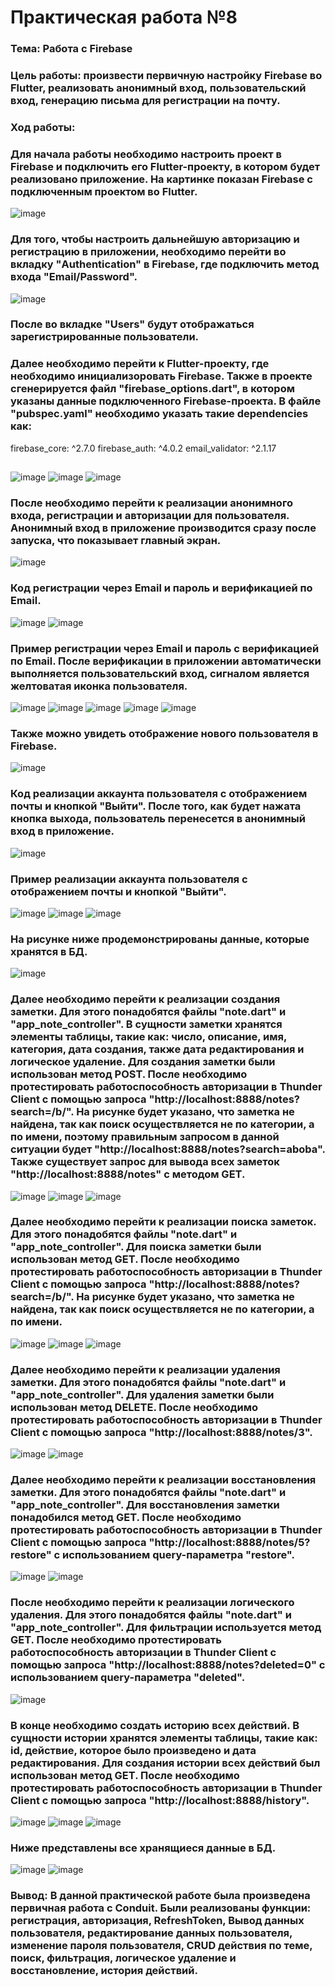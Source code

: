 # Практическая работа №8

### Тема: Работа с Firebase
### Цель работы: произвести первичную настройку Firebase во Flutter, реализовать анонимный вход, пользовательский вход, генерацию письма для регистрации на почту.

###
### Ход работы:
### Для начала работы необходимо настроить проект в Firebase и подключить его Flutter-проекту, в котором будет реализовано приложение. На картинке показан Firebase с подключенным проектом во Flutter.
![image](https://user-images.githubusercontent.com/99389490/221417356-c64b5e2a-b660-4dd1-9f1f-94dee5cd04a9.png)
###
### Для того, чтобы настроить дальнейшую авторизацию и регистрацию в приложении, необходимо перейти во вкладку "Authentication" в Firebase, где подключить метод входа "Email/Password".
![image](https://user-images.githubusercontent.com/99389490/221419840-46aeec7c-7456-4717-8d5c-2955a2f64206.png)
### 
### После во вкладке "Users" будут отображаться зарегистрированные пользователи.
### 
### Далее необходимо перейти к Flutter-проекту, где необходимо инициализоровать Firebase. Также в проекте сгенерируется файл "firebase_options.dart", в котором указаны данные подключенного Firebase-проекта. В файле "pubspec.yaml" необходимо указать такие dependencies как: 
  firebase_core: ^2.7.0
  firebase_auth: ^4.0.2
  email_validator: ^2.1.17
##
![image](https://user-images.githubusercontent.com/99389490/221417858-721a80fd-1ef6-416c-bd9f-a289dd6a341c.png)
![image](https://user-images.githubusercontent.com/99389490/221417944-4662cf3d-990f-45d1-89d2-5c840d621b71.png)
![image](https://user-images.githubusercontent.com/99389490/221418420-31321d4c-f48e-4859-b728-92b5acd4db9c.png)
###
### После необходимо перейти к реализации анонимного входа, регистрации и авторизации для пользователя. Анонимный вход в приложение производится сразу после запуска, что показывает главный экран.
![image](https://user-images.githubusercontent.com/99389490/221418152-66b78e4e-3b25-4df8-a758-4a5dc2260668.png)
###
### Код регистрации через Email и пароль и верификацией по Email. 
![image](https://user-images.githubusercontent.com/99389490/221419019-148e1216-1405-44e6-a104-a226a54917e0.png)
![image](https://user-images.githubusercontent.com/99389490/221419244-29267f02-f4ce-4680-b3d7-a8124fc861d2.png)
### Пример регистрации через Email и пароль с верификацией по Email. После верификации в приложении автоматически выполняется пользовательский вход, сигналом является желтоватая иконка пользователя.
![image](https://user-images.githubusercontent.com/99389490/221419162-32717b44-7fc6-4432-9f05-9c5668370986.png)
![image](https://user-images.githubusercontent.com/99389490/221419180-78277956-f3c2-4b32-bf9f-bf054076fefc.png)
![image](https://user-images.githubusercontent.com/99389490/221419283-64fd9970-959a-4359-9998-bc5248d57685.png)
![image](https://user-images.githubusercontent.com/99389490/221419291-63be2adf-b6e5-4c98-b22d-fb4e8c1d8f27.png)
![image](https://user-images.githubusercontent.com/99389490/221419319-c6eac05b-4ac0-492b-b565-31d33f5add40.png)
###
### Также можно увидеть отображение нового пользователя в Firebase.
![image](https://user-images.githubusercontent.com/99389490/221419542-2a0f1ffd-7375-4a4b-a632-b218d56c0476.png)
###
### Код реализации аккаунта пользователя с отображением почты и кнопкой "Выйти". После того, как будет нажата кнопка выхода, пользователь перенесется в анонимный вход в приложение.
![image](https://user-images.githubusercontent.com/99389490/221419470-901da375-09f9-4d30-897b-08c7d0c1a66a.png)
###
### Пример реализации аккаунта пользователя с отображением почты и кнопкой "Выйти".
![image](https://user-images.githubusercontent.com/99389490/216462270-9cb01bb5-49dc-4755-960c-09df2fbea39a.png)
![image](https://user-images.githubusercontent.com/99389490/216462161-f9f8d19d-fd49-41db-8a58-a98bf95a9855.png)
![image](https://user-images.githubusercontent.com/99389490/221419903-c6aeddea-c1f0-4724-817b-f35b47272f72.png)
###
### На рисунке ниже продемонстрированы данные, которые хранятся в БД.
![image](https://user-images.githubusercontent.com/99389490/216462366-e0f95cf2-3f6e-4228-81bc-c379d85d06df.png)
###
### Далее необходимо перейти к реализации создания заметки. Для этого понадобятся файлы "note.dart" и "app_note_controller". В сущности заметки хранятся элементы таблицы, такие как: число, описание, имя, категория, дата создания, также дата редактирования и логическое удаление. Для создания заметки были использован метод POST. После необходимо протестировать работоспособность авторизации в Thunder Client с помощью запроса "http://localhost:8888/notes?search=/b/". На рисунке будет указано, что заметка не найдена, так как поиск осуществляется не по категории, а по имени, поэтому правильным запросом в данной ситуации будет "http://localhost:8888/notes?search=aboba". Также существует запрос для вывода всех заметок "http://localhost:8888/notes" с методом GET.
![image](https://user-images.githubusercontent.com/99389490/216462726-4262c3fd-fcd1-49dc-87c4-0bbe753e19f6.png)
![image](https://user-images.githubusercontent.com/99389490/216462804-bbdf7874-04c1-4c5c-a2db-04584b46f2ed.png)
![image](https://user-images.githubusercontent.com/99389490/216463015-24050b99-fd4f-4cfe-bbac-b5e6c560f055.png)
###
### Далее необходимо перейти к реализации поиска заметок. Для этого понадобятся файлы "note.dart" и "app_note_controller". Для поиска заметки были использован метод GET. После необходимо протестировать работоспособность авторизации в Thunder Client с помощью запроса "http://localhost:8888/notes?search=/b/". На рисунке будет указано, что заметка не найдена, так как поиск осуществляется не по категории, а по имени. 
![image](https://user-images.githubusercontent.com/99389490/216463307-32bc8368-ffd4-41fb-826c-46f7b6a3f80b.png)
![image](https://user-images.githubusercontent.com/99389490/216463195-fdefadd5-ef40-4065-a128-dc8d6796a5a3.png)
![image](https://user-images.githubusercontent.com/99389490/216463223-ff232da5-8d56-4ff7-be9c-17dd08514823.png)
###
### Далее необходимо перейти к реализации удаления заметки. Для этого понадобятся файлы "note.dart" и "app_note_controller". Для удаления заметки были использован метод DELETE. После необходимо протестировать работоспособность авторизации в Thunder Client с помощью запроса "http://localhost:8888/notes/3".
![image](https://user-images.githubusercontent.com/99389490/216463463-d56b76d7-3a60-4cc9-a4fd-f7d2d75b2933.png)
![image](https://user-images.githubusercontent.com/99389490/216463514-802bbd9c-644a-4a1a-9ac0-ba139fc0a39b.png)
###
### Далее необходимо перейти к реализации восстановления заметки. Для этого понадобятся файлы "note.dart" и "app_note_controller". Для восстановления заметки понадобился метод GET. После необходимо протестировать работоспособность авторизации в Thunder Client с помощью запроса "http://localhost:8888/notes/5?restore" с использованием query-параметра "restore".
![image](https://user-images.githubusercontent.com/99389490/216463686-27eb4db6-bbef-4844-aa15-bb5bf08a45f8.png)
![image](https://user-images.githubusercontent.com/99389490/216463812-0f187246-bbe1-4235-b017-be766eefac25.png)
###
### После необходимо перейти к реализации логического удаления. Для этого понадобятся файлы "note.dart" и "app_note_controller". Для фильтрации используется метод GET. После необходимо протестировать работоспособность авторизации в Thunder Client с помощью запроса "http://localhost:8888/notes?deleted=0" с использованием query-параметра "deleted".
![image](https://user-images.githubusercontent.com/99389490/216463951-686286fb-e435-4d80-8306-dfc95801b9a1.png)
###
### В конце необходимо создать историю всех действий. В сущности истории хранятся элементы таблицы, такие как: id, действие, которое было произведено и дата редактирования. Для создания истории всех действий был использован метод GET. После необходимо протестировать работоспособность авторизации в Thunder Client с помощью запроса "http://localhost:8888/history".
![image](https://user-images.githubusercontent.com/99389490/216464062-7c963e30-e408-4923-b4b3-9f4ef60ee7f5.png)
![image](https://user-images.githubusercontent.com/99389490/216464150-6a959c46-9399-4f38-9680-4927f39978f2.png)
![image](https://user-images.githubusercontent.com/99389490/216464339-c093cdf5-e8ad-4280-9c6d-921b686bdea4.png)
###
### Ниже представлены все хранящиеся данные в БД.
![image](https://user-images.githubusercontent.com/99389490/216464555-dea17267-2da4-494c-a0b5-bea4f9e1efe0.png)
![image](https://user-images.githubusercontent.com/99389490/216464590-9528b782-69ab-4136-9bd8-19e479a227ea.png)
### Вывод: В данной практической работе была произведена первичная работа с Conduit. Были реализованы функции: регистрация, авторизация, RefreshToken, Вывод данных пользователя, редактирование данных пользователя, изменение пароля пользователя, CRUD действия по теме, поиск, фильтрация, логическое удаление и восстановление, история действий.
